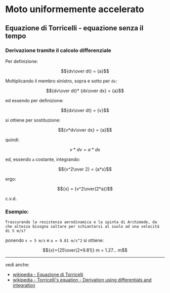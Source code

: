 # Moto uniformemente accelerato
## Equazione di Torricelli - equazione senza il tempo
### Derivazione tramite il calcolo differenziale

Per definizione:

$${dv\over dt} = {a}$$ 

Moltiplicando il membro sinistro, sopra e sotto per `dx`:

$${dv\over dt}* {dx\over dx} = {a}$$

ed essendo per definizione:

$${dx\over dt} = {v}$$

si ottiene per sostituzione:

$${v*dv\over dx} = {a}$$

quindi:

$${v * dv} = {a * dx}$$

ed, essendo `a` costante, integrando:

$${v^2\over 2} = {a*x}$$

ergo:

$${x} = {v^2\over(2*a)}$$

c.v.d.

### Esempio:
```
Trascurando la resistenza aerodinamica e la spinta di Archimede, da che altezza bisogna saltare per schiantarsi al suolo ad una velocità di 5 m/s?
```
ponendo `v = 5 m/s` e `a = 9.81 m/s^2` si ottiene:

$${x}={25\over(2*9.81)} m = 1.27... m$$

---

vedi anche:
* [wikipedia - Equazione di Torricelli](https://it.wikipedia.org/wiki/Equazione_di_Torricelli)
* [wikipedia - Torricelli's equation - Derivation using differentials and integration](https://en.wikipedia.org/wiki/Torricelli%27s_equation#Using_differentials_and_integration)
